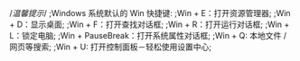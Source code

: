/_温馨提示_/
;Windows 系统默认的 Win 快捷键:
;Win + E：打开资源管理器;
;Win + D：显示桌面;
;Win + F：打开查找对话框;
;Win + R：打开运行对话框;
;Win + L：锁定电脑;
;Win + PauseBreak：打开系统属性对话框;
;Win + Q: 本地文件 / 网页等搜索;
;Win + U: 打开控制面板－轻松使用设置中心;
